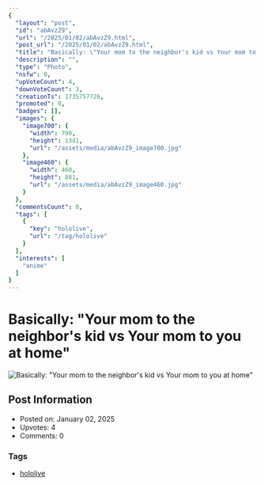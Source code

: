 ```yaml
---
{
  "layout": "post",
  "id": "abAvzZ9",
  "url": "/2025/01/02/abAvzZ9.html",
  "post_url": "/2025/01/02/abAvzZ9.html",
  "title": "Basically: \"Your mom to the neighbor's kid vs Your mom to you at home\"",
  "description": "",
  "type": "Photo",
  "nsfw": 0,
  "upVoteCount": 4,
  "downVoteCount": 3,
  "creationTs": 1735757726,
  "promoted": 0,
  "badges": [],
  "images": {
    "image700": {
      "width": 700,
      "height": 1341,
      "url": "/assets/media/abAvzZ9_image700.jpg"
    },
    "image460": {
      "width": 460,
      "height": 881,
      "url": "/assets/media/abAvzZ9_image460.jpg"
    }
  },
  "commentsCount": 0,
  "tags": [
    {
      "key": "hololive",
      "url": "/tag/hololive"
    }
  ],
  "interests": [
    "anime"
  ]
}
---
```


# Basically: "Your mom to the neighbor's kid vs Your mom to you at home"

![Basically: "Your mom to the neighbor's kid vs Your mom to you at home"](/assets/media/abAvzZ9_image700.jpg)

## Post Information

- Posted on: January 02, 2025
- Upvotes: 4
- Comments: 0

### Tags

- [hololive](/tag/hololive)
